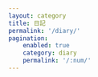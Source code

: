 ```yaml
---
layout: category
title: 日記
permalink: '/diary/'
pagination:
    enabled: true
    category: diary
    permalink: '/:num/'
---
```

